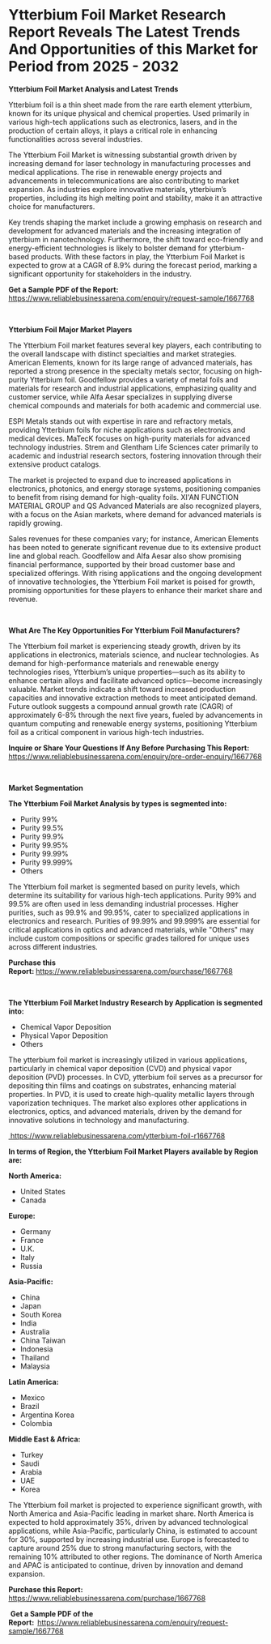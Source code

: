 <p><h1>Ytterbium Foil Market Research Report Reveals The Latest Trends And Opportunities of this Market for Period from 2025 - 2032</h1></p><p><strong>Ytterbium Foil Market Analysis and Latest Trends</strong></p>
<p><p>Ytterbium foil is a thin sheet made from the rare earth element ytterbium, known for its unique physical and chemical properties. Used primarily in various high-tech applications such as electronics, lasers, and in the production of certain alloys, it plays a critical role in enhancing functionalities across several industries.</p><p>The Ytterbium Foil Market is witnessing substantial growth driven by increasing demand for laser technology in manufacturing processes and medical applications. The rise in renewable energy projects and advancements in telecommunications are also contributing to market expansion. As industries explore innovative materials, ytterbium’s properties, including its high melting point and stability, make it an attractive choice for manufacturers.</p><p>Key trends shaping the market include a growing emphasis on research and development for advanced materials and the increasing integration of ytterbium in nanotechnology. Furthermore, the shift toward eco-friendly and energy-efficient technologies is likely to bolster demand for ytterbium-based products. With these factors in play, the Ytterbium Foil Market is expected to grow at a CAGR of 8.9% during the forecast period, marking a significant opportunity for stakeholders in the industry.</p></p>
<p><strong>Get a Sample PDF of the Report:&nbsp;</strong> <a href="https://www.reliablebusinessarena.com/enquiry/request-sample/1667768?utm_campaign=2639&utm_medium=2&utm_source=Github&utm_content=ia&utm_term=19042025&utm_id=ytterbium-foil">https://www.reliablebusinessarena.com/enquiry/request-sample/1667768</a></p>
<p>&nbsp;</p>
<p><strong>Ytterbium Foil Major Market Players</strong></p>
<p><p>The Ytterbium Foil market features several key players, each contributing to the overall landscape with distinct specialties and market strategies. American Elements, known for its large range of advanced materials, has reported a strong presence in the specialty metals sector, focusing on high-purity Ytterbium foil. Goodfellow provides a variety of metal foils and materials for research and industrial applications, emphasizing quality and customer service, while Alfa Aesar specializes in supplying diverse chemical compounds and materials for both academic and commercial use.</p><p>ESPI Metals stands out with expertise in rare and refractory metals, providing Ytterbium foils for niche applications such as electronics and medical devices. MaTecK focuses on high-purity materials for advanced technology industries. Strem and Glentham Life Sciences cater primarily to academic and industrial research sectors, fostering innovation through their extensive product catalogs.</p><p>The market is projected to expand due to increased applications in electronics, photonics, and energy storage systems, positioning companies to benefit from rising demand for high-quality foils. XI'AN FUNCTION MATERIAL GROUP and QS Advanced Materials are also recognized players, with a focus on the Asian markets, where demand for advanced materials is rapidly growing.</p><p>Sales revenues for these companies vary; for instance, American Elements has been noted to generate significant revenue due to its extensive product line and global reach. Goodfellow and Alfa Aesar also show promising financial performance, supported by their broad customer base and specialized offerings. With rising applications and the ongoing development of innovative technologies, the Ytterbium Foil market is poised for growth, promising opportunities for these players to enhance their market share and revenue.</p></p>
<p>&nbsp;</p>
<p><strong>What Are The Key Opportunities For Ytterbium Foil Manufacturers?</strong></p>
<p><p>The Ytterbium foil market is experiencing steady growth, driven by its applications in electronics, materials science, and nuclear technologies. As demand for high-performance materials and renewable energy technologies rises, Ytterbium’s unique properties—such as its ability to enhance certain alloys and facilitate advanced optics—become increasingly valuable. Market trends indicate a shift toward increased production capacities and innovative extraction methods to meet anticipated demand. Future outlook suggests a compound annual growth rate (CAGR) of approximately 6-8% through the next five years, fueled by advancements in quantum computing and renewable energy systems, positioning Ytterbium foil as a critical component in various high-tech industries.</p></p>
<p><strong>Inquire or Share Your Questions If Any Before Purchasing This Report:</strong> <a href="https://www.reliablebusinessarena.com/enquiry/pre-order-enquiry/1667768?utm_campaign=2639&utm_medium=2&utm_source=Github&utm_content=ia&utm_term=19042025&utm_id=ytterbium-foil">https://www.reliablebusinessarena.com/enquiry/pre-order-enquiry/1667768</a></p>
<p>&nbsp;</p>
<p><strong>Market Segmentation</strong></p>
<p><strong>The Ytterbium Foil Market Analysis by types is segmented into:</strong></p>
<p><ul><li>Purity 99%</li><li>Purity 99.5%</li><li>Purity 99.9%</li><li>Purity 99.95%</li><li>Purity 99.99%</li><li>Purity 99.999%</li><li>Others</li></ul></p>
<p><p>The Ytterbium foil market is segmented based on purity levels, which determine its suitability for various high-tech applications. Purity 99% and 99.5% are often used in less demanding industrial processes. Higher purities, such as 99.9% and 99.95%, cater to specialized applications in electronics and research. Purities of 99.99% and 99.999% are essential for critical applications in optics and advanced materials, while "Others" may include custom compositions or specific grades tailored for unique uses across different industries.</p></p>
<p><strong>Purchase this Report:&nbsp;</strong><a href="https://www.reliablebusinessarena.com/purchase/1667768?utm_campaign=2639&utm_medium=2&utm_source=Github&utm_content=ia&utm_term=19042025&utm_id=ytterbium-foil">https://www.reliablebusinessarena.com/purchase/1667768</a></p>
<p>&nbsp;</p>
<p><strong>The Ytterbium Foil Market Industry Research by Application is segmented into:</strong></p>
<p><ul><li>Chemical Vapor Deposition</li><li>Physical Vapor Deposition</li><li>Others</li></ul></p>
<p><p>The ytterbium foil market is increasingly utilized in various applications, particularly in chemical vapor deposition (CVD) and physical vapor deposition (PVD) processes. In CVD, ytterbium foil serves as a precursor for depositing thin films and coatings on substrates, enhancing material properties. In PVD, it is used to create high-quality metallic layers through vaporization techniques. The market also explores other applications in electronics, optics, and advanced materials, driven by the demand for innovative solutions in technology and manufacturing.</p></p>
<p><a href="https://www.reliablebusinessarena.com/ytterbium-foil-r1667768?utm_campaign=2639&utm_medium=2&utm_source=Github&utm_content=ia&utm_term=19042025&utm_id=ytterbium-foil">&nbsp;https://www.reliablebusinessarena.com/ytterbium-foil-r1667768</a></p>
<p><strong>In terms of Region, the Ytterbium Foil Market Players available by Region are:</strong></p>
<p>
    <p> <strong> North America: </strong>
        <ul>
            <li>United States</li>
            <li>Canada</li>
        </ul>
        </p> 
    <p> <strong> Europe: </strong>
        <ul>
            <li>Germany</li>
            <li>France</li>
            <li>U.K.</li>
            <li>Italy</li>
            <li>Russia</li>
        </ul>
        </p> 
    <p> <strong> Asia-Pacific: </strong>
        <ul>
            <li>China</li>
            <li>Japan</li>
            <li>South Korea</li>
            <li>India</li>
            <li>Australia</li>
            <li>China Taiwan</li>
            <li>Indonesia</li>
            <li>Thailand</li>
            <li>Malaysia</li>
        </ul>
        </p> 
    <p> <strong> Latin America: </strong>
        <ul>
            <li>Mexico</li>
            <li>Brazil</li>
            <li>Argentina Korea</li>
            <li>Colombia</li>
        </ul>
        </p> 
    <p> <strong> Middle East & Africa: </strong>
        <ul>
            <li>Turkey</li>
            <li>Saudi</li>
            <li>Arabia</li>
            <li>UAE</li>
            <li>Korea</li>
        </ul>
    </p>
    </p>
<p><p>The Ytterbium foil market is projected to experience significant growth, with North America and Asia-Pacific leading in market share. North America is expected to hold approximately 35%, driven by advanced technological applications, while Asia-Pacific, particularly China, is estimated to account for 30%, supported by increasing industrial use. Europe is forecasted to capture around 25% due to strong manufacturing sectors, with the remaining 10% attributed to other regions. The dominance of North America and APAC is anticipated to continue, driven by innovation and demand expansion.</p></p>
<p><strong>Purchase this Report: </strong><a href="https://www.reliablebusinessarena.com/purchase/1667768?utm_campaign=2639&utm_medium=2&utm_source=Github&utm_content=ia&utm_term=19042025&utm_id=ytterbium-foil">https://www.reliablebusinessarena.com/purchase/1667768</a></p>
<p>&nbsp;<strong>Get a Sample PDF of the Report:&nbsp;&nbsp;</strong><a href="https://www.reliablebusinessarena.com/enquiry/request-sample/1667768?utm_campaign=2639&utm_medium=2&utm_source=Github&utm_content=ia&utm_term=19042025&utm_id=ytterbium-foil">https://www.reliablebusinessarena.com/enquiry/request-sample/1667768</a></p>
<p><strong></strong></p>
<p><p></p><p></p><p></p></p>